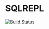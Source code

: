 # SQLREPL

[![Build Status](https://github.com/c42f/SQLREPL.jl/actions/workflows/CI.yml/badge.svg?branch=main)](https://github.com/c42f/SQLREPL.jl/actions/workflows/CI.yml?query=branch%3Amain)
